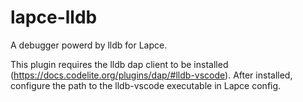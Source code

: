 # lapce-lldb

A debugger powerd by lldb for Lapce. 

This plugin requires the lldb dap client to be installed (https://docs.codelite.org/plugins/dap/#lldb-vscode). After installed, configure the path to the lldb-vscode executable in Lapce config. 